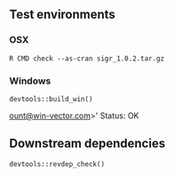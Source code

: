 

## Test environments

### OSX

    R CMD check --as-cran sigr_1.0.2.tar.gz 


### Windows

    devtools::build_win()
ount@win-vector.com>'
    Status: OK
 
## Downstream dependencies

    devtools::revdep_check()
 
